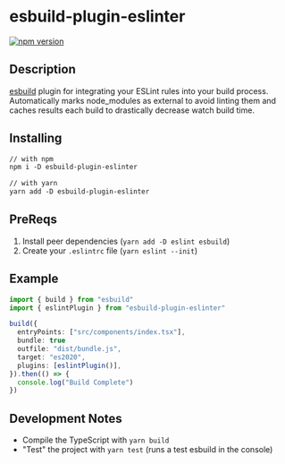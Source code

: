 # esbuild-plugin-eslinter

[![npm version](https://badge.fury.io/js/esbuild-plugin-eslinter.svg)](https://badge.fury.io/js/esbuild-plugin-eslinter)

## Description

[esbuild](https://github.com/evanw/esbuild) plugin for integrating your ESLint rules into your build process. Automatically marks node_modules as external to avoid linting them and caches results each build to drastically decrease watch build time.

## Installing

```markdown
// with npm
npm i -D esbuild-plugin-eslinter

// with yarn
yarn add -D esbuild-plugin-eslinter
```

## PreReqs

1. Install peer dependencies (`yarn add -D eslint esbuild`)
2. Create your `.eslintrc` file (`yarn eslint --init`)

## Example

```ts
import { build } from "esbuild"
import { eslintPlugin } from "esbuild-plugin-eslinter"

build({
  entryPoints: ["src/components/index.tsx"],
  bundle: true
  outfile: "dist/bundle.js",
  target: "es2020",
  plugins: [eslintPlugin()],
}).then(() => {
  console.log("Build Complete")
})
```

## Development Notes

- Compile the TypeScript with `yarn build`
- "Test" the project with `yarn test` (runs a test esbuild in the console)
